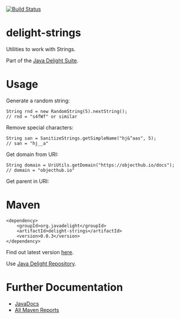 [![Build Status](https://travis-ci.org/javadelight/delight-strings.svg)](https://travis-ci.org/javadelight/delight-strings)

# delight-strings

Utilities to work with Strings.

Part of the [Java Delight Suite](http://javadelight.org).

# Usage

Generate a random string:

    String rnd = new RandomString(5).nextString();
    // rnd = "s4fWf" or similar

Remove special characters:

    String san = SanitizeStrings.getSimpleName("hj&^aas", 5);
    // san = "hj__a"

Get domain from URI:

    String domain = UriUtils.getDomain("https://objecthub.io/docs");
    // domain = "objecthub.io"

Get parent in URI:

# Maven

    <dependency>
        <groupId>org.javadelight</groupId>
        <artifactId>delight-strings</artifactId>
        <version>0.0.3</version>
    </dependency>
    
Find out latest version [here](http://modules.appjangle.com/delight-strings/latest/project-summary.html).

Use [Java Delight Repository](https://github.com/javadelight/delight-main#maven-repository).

# Further Documentation

- [JavaDocs](http://modules.appjangle.com/delight-strings/latest/apidocs/index.html)
- [All Maven Reports](http://modules.appjangle.com/delight-strings/latest/project-reports.html)